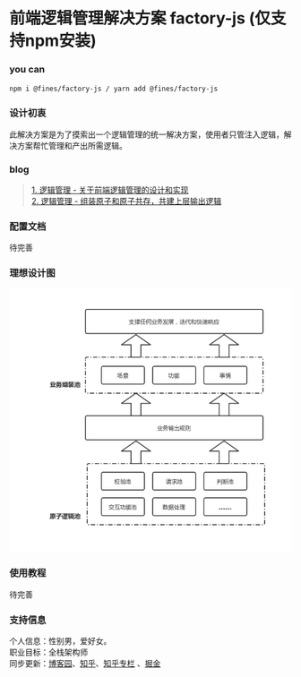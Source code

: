 # 前端逻辑管理解决方案 factory-js (仅支持npm安装)

### you can

    npm i @fines/factory-js / yarn add @fines/factory-js

### 设计初衷

此解决方案是为了摸索出一个逻辑管理的统一解决方案，使用者只管注入逻辑，解决方案帮忙管理和产出所需逻辑。

### blog
> [1. 逻辑管理 - 关于前端逻辑管理的设计和实现](https://github.com/GerryIsWarrior/factory-js/blob/master/blog/1.%20%E9%80%BB%E8%BE%91%E7%AE%A1%E7%90%86%20-%20%E5%85%B3%E4%BA%8E%E5%89%8D%E7%AB%AF%E9%80%BB%E8%BE%91%E7%AE%A1%E7%90%86%E7%9A%84%E8%AE%BE%E8%AE%A1%E5%92%8C%E5%AE%9E%E7%8E%B0.md)       
> [2. 逻辑管理 - 组装原子和原子共存，共建上层输出逻辑](https://github.com/GerryIsWarrior/factory-js/blob/master/blog/1.%20%E9%80%BB%E8%BE%91%E7%AE%A1%E7%90%86%20-%20%E5%85%B3%E4%BA%8E%E5%89%8D%E7%AB%AF%E9%80%BB%E8%BE%91%E7%AE%A1%E7%90%86%E7%9A%84%E8%AE%BE%E8%AE%A1%E5%92%8C%E5%AE%9E%E7%8E%B0.md)

### 配置文档

待完善

### 理想设计图
![](https://github.com/GerryIsWarrior/fileCache/blob/master/image/%E7%90%86%E6%83%B3%E8%AE%BE%E8%AE%A1%E5%9B%BE.png)

### 使用教程

待完善

### 支持信息
个人信息：性别男，爱好女。   
职业目标：全栈架构师   
同步更新：[博客园](https://www.cnblogs.com/GerryOfZhong/)、[知乎](https://www.zhihu.com/people/zhong-qiang-51-33/activities)、[知乎专栏](https://zhuanlan.zhihu.com/zhongqiang) 、[掘金](https://juejin.im/user/59ddddce51882554fb3f177a)
